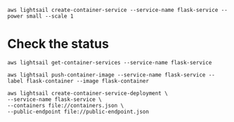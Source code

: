 
`aws lightsail create-container-service --service-name flask-service --power small --scale 1`

# Check the status

`aws lightsail get-container-services --service-name flask-service`

`aws lightsail push-container-image --service-name flask-service --label flask-container --image flask-container`

```
aws lightsail create-container-service-deployment \
--service-name flask-service \
--containers file://containers.json \
--public-endpoint file://public-endpoint.json
```